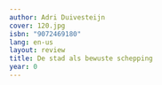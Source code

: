 ```yaml
---
author: Adri Duivesteijn
cover: 120.jpg
isbn: "9072469180"
lang: en-us
layout: review
title: De stad als bewuste schepping
year: 0
---
```

